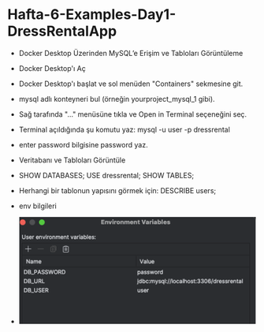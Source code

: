 # Hafta-6-Examples-Day1-DressRentalApp

- Docker Desktop Üzerinden MySQL’e Erişim ve Tabloları Görüntüleme 
- Docker Desktop'ı Aç
- Docker Desktop'ı başlat ve sol menüden "Containers" sekmesine git.
- mysql adlı konteyneri bul (örneğin yourproject_mysql_1 gibi).
- Sağ tarafında "..." menüsüne tıkla ve Open in Terminal seçeneğini seç.


- Terminal açıldığında şu komutu yaz: mysql -u user -p dressrental
- enter password bilgisine password yaz.


- Veritabanı ve Tabloları Görüntüle
- SHOW DATABASES; USE dressrental; SHOW TABLES;

- Herhangi bir tablonun yapısını görmek için: DESCRIBE users;

- env bilgileri
- ![img.png](img.png)


